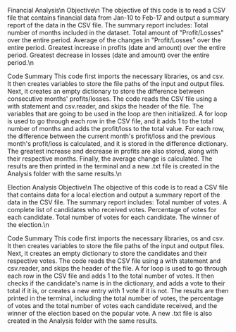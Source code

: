 Financial Analysis\n
Objective\n
The objective of this code is to read a CSV file that contains financial data from Jan-10 to Feb-17 and output a summary report of the data in the CSV file. The summary report includes:
Total number of months included in the dataset.
Total amount of "Profit/Losses" over the entire period.
Average of the changes in "Profit/Losses" over the entire period.
Greatest increase in profits (date and amount) over the entire period.
Greatest decrease in losses (date and amount) over the entire period.\n

Code Summary
This code first imports the necessary libraries, os and csv. It then creates variables to store the file paths of the input and output files.
Next, it creates an empty dictionary to store the difference between consecutive months' profits/losses. The code reads the CSV file using a with statement and csv.reader, and skips the header of the file. The variables that are going to be used in the loop are then initialized. A for loop is used to go through each row in the CSV file, and it adds 1 to the total number of months and adds the profit/loss to the total value.
For each row, the difference between the current month's profit/loss and the previous month's profit/loss is calculated, and it is stored in the difference dictionary. The greatest increase and decrease in profits are also stored, along with their respective months. Finally, the average change is calculated.
The results are then printed in the terminal and a new .txt file is created in the Analysis folder with the same results.\n

Election Analysis
Objective\n
The objective of this code is to read a CSV file that contains data for a local election and output a summary report of the data in the CSV file. The summary report includes:
Total number of votes.
A complete list of candidates who received votes.
Percentage of votes for each candidate.
Total number of votes for each candidate.
The winner of the election.\n

Code Summary
This code first imports the necessary libraries, os and csv. It then creates variables to store the file paths of the input and output files.
Next, it creates an empty dictionary to store the candidates and their respective votes. The code reads the CSV file using a with statement and csv.reader, and skips the header of the file. A for loop is used to go through each row in the CSV file and adds 1 to the total number of votes. It then checks if the candidate's name is in the dictionary, and adds a vote to their total if it is, or creates a new entry with 1 vote if it is not.
The results are then printed in the terminal, including the total number of votes, the percentage of votes and the total number of votes each candidate received, and the winner of the election based on the popular vote. A new .txt file is also created in the Analysis folder with the same results.
